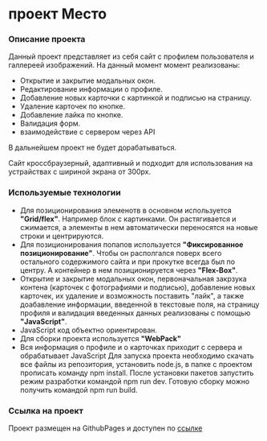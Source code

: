 # проект Место


### Описание проекта
Данный проект представляет из себя сайт с профилем пользователя и галлереей изображений. На данный момент момент реализованы:
- Открытие и закрытие модальных окон.
- Редактирование информации о профиле.
- Добавление новых карточки с картинкой и подписью на страницу.
- Удаление карточек по кнопке.
- Добавление лайка по кнопке.
- Валидация форм.
- взаимодействие с сервером через API

В дальнейшем проект не будет дорабатываться.

Сайт кроссбраузерный, адаптивный и подходит для использования на устрайствах с шириной экрана от 300px.


### Используемые технологии

- Для позиционирования элеменотв в основном используется **"Grid/flex"**.
Например блок с картинками. Он растягивается и сжимается, а элементы в нем автоматически переносятся на новые строки и центрируются.
- Для позиционирования попапов используется **"Фиксированное позиционирование"**. Чтобы он располгался поверх всего остального содержимого сайта и при прокутке всегда был по центру. А контейнер в нем позиционируется через **"Flex-Box"**.
- Открытие и закрытие модальных окон, первоначальная закрзука контена (карточек с фотографиями и подписью), добавление новых карточек, их удаление и возможность поставить "лайк", а также доабавление информации, введенной в текстовые поля, на страницу профиля и валидация введенных данных реализованы с помощью **"JavaScript"**.
- JavaScript код объектно ориентирован.
- Для сборки проекта используется **"WebPack"**
- Вся информация о профиле и о карточках приходит с сервера и обрабатывает JavaScript
Для запуска проекта необходимо скачать все файлы из репозитория, установить node.js, в папке с проектом прописать команду npm install.
После установки пакетов запустить режим разработки командой npm run dev.
Готовую сборку можно получить командой npm run build.

### Ссылка на проект

Проект размещен на GithubPages и доступен по [ссылке](https://anatolyermak.github.io/mesto/index.html "ссылке")
